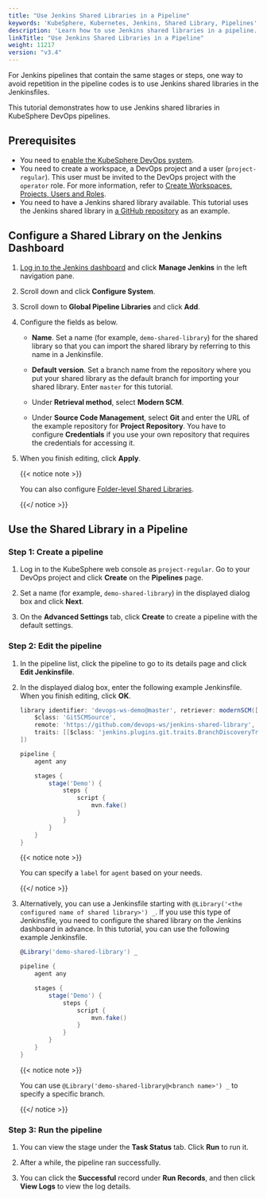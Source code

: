 ```yaml
---
title: "Use Jenkins Shared Libraries in a Pipeline"
keywords: 'KubeSphere, Kubernetes, Jenkins, Shared Library, Pipelines'
description: 'Learn how to use Jenkins shared libraries in a pipeline.'
linkTitle: "Use Jenkins Shared Libraries in a Pipeline"
weight: 11217
version: "v3.4"
---
```


For Jenkins pipelines that contain the same stages or steps, one way to avoid repetition in the pipeline codes is to use Jenkins shared libraries in the Jenkinsfiles.

This tutorial demonstrates how to use Jenkins shared libraries in KubeSphere DevOps pipelines.

## Prerequisites

- You need to [enable the KubeSphere DevOps system](../../../../pluggable-components/devops/).
- You need to create a workspace, a DevOps project and a user (`project-regular`). This user must be invited to the DevOps project with the `operator` role. For more information, refer to [Create Workspaces, Projects, Users and Roles](../../../../quick-start/create-workspace-and-project/).
- You need to have a Jenkins shared library available. This tutorial uses the Jenkins shared library in [a GitHub repository](https://github.com/devops-ws/jenkins-shared-library) as an example.

## Configure a Shared Library on the Jenkins Dashboard

1. [Log in to the Jenkins dashboard](../../../how-to-integrate/sonarqube/#step-5-add-the-sonarqube-server-to-jenkins) and click **Manage Jenkins** in the left navigation pane.

2. Scroll down and click **Configure System**.

3. Scroll down to **Global Pipeline Libraries** and click **Add**.

4. Configure the fields as below.

   - **Name**. Set a name (for example, `demo-shared-library`) for the shared library so that you can import the shared library by referring to this name in a Jenkinsfile.

   - **Default version**. Set a branch name from the repository where you put your shared library as the default branch for importing your shared library. Enter `master` for this tutorial.

   - Under **Retrieval method**, select **Modern SCM**.

   - Under **Source Code Management**, select **Git** and enter the URL of the example repository for **Project Repository**. You have to configure **Credentials** if you use your own repository that requires the credentials for accessing it.

5. When you finish editing, click **Apply**.

   {{< notice note >}}

   You can also configure [Folder-level Shared Libraries](https://www.jenkins.io/doc/book/pipeline/shared-libraries/#folder-level-shared-libraries).

   {{</ notice >}}

## Use the Shared Library in a Pipeline

### Step 1: Create a pipeline

1. Log in to the KubeSphere web console as `project-regular`. Go to your DevOps project and click **Create** on the **Pipelines** page.

2. Set a name (for example, `demo-shared-library`) in the displayed dialog box and click **Next**.

3. On the **Advanced Settings** tab, click **Create** to create a pipeline with the default settings.

### Step 2: Edit the pipeline

1. In the pipeline list, click the pipeline to go to its details page and click **Edit Jenkinsfile**.

2. In the displayed dialog box, enter the following example Jenkinsfile. When you finish editing, click **OK**.

   ```groovy
   library identifier: 'devops-ws-demo@master', retriever: modernSCM([
       $class: 'GitSCMSource',
       remote: 'https://github.com/devops-ws/jenkins-shared-library',
       traits: [[$class: 'jenkins.plugins.git.traits.BranchDiscoveryTrait']]
   ])
   
   pipeline {
       agent any
   
       stages {
           stage('Demo') {
               steps {
                   script {
                       mvn.fake()
                   }
               }
           }
       }
   }
   ```
   
   {{< notice note >}}
   
   You can specify a `label` for `agent` based on your needs.
   
   {{</ notice >}}
   
3. Alternatively, you can use a Jenkinsfile starting with `@Library('<the configured name of shared library>') _`. If you use this type of Jenkinsfile, you need to configure the shared library on the Jenkins dashboard in advance. In this tutorial, you can use the following example Jenkinsfile.

   ```groovy
   @Library('demo-shared-library') _
   
   pipeline {
       agent any
   
       stages {
           stage('Demo') {
               steps {
                   script {
                       mvn.fake()
                   }
               }
           }
       }
   }
   ```

   {{< notice note >}}

   You can use `@Library('demo-shared-library@<branch name>') _` to specify a specific branch.

   {{</ notice >}}

### Step 3: Run the pipeline

1. You can view the stage under the **Task Status** tab. Click **Run** to run it.

2. After a while, the pipeline ran successfully.

3. You can click the **Successful** record under **Run Records**, and then click **View Logs** to view the log details.

